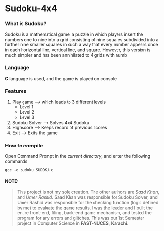 # Sudoku-4x4

### What is Sudoku?
Sudoku is a mathematical game, a puzzle in which players insert the numbers one to nine into a grid consisting of nine squares subdivided into a further nine smaller squares in such a way that every number appears once in each horizontal line, vertical line, and square. However, this version is much simpler and has been annihilated to 4 grids with numb

### Language
**C** language is used, and the game is played on console.

### Features
  1. Play game --> which leads to 3 different levels
      * Level 1
      * Level 2
      * Level 3
  2. Sudoku Solver --> Solves 4x4 Sudoku
  3. Highscore --> Keeps record of previous scores
  4. Exit --> Exits the game

### How to compile
Open Command Prompt in the _current directory_, and enter the following commands
```
gcc -o sudoku SUDOKU.c
```

#### NOTE:
> This project is not my sole creation. The other authors are *Saad Khan*, and *Umer Rashid*. Saad Khan was responsible for Sudoku Solver, and Umer Rashid was responsible for the checking function (logic defined by me) to evaluate the game results. I was the leader and I built the entire front-end, filing, back-end game mechanism, and tested the program for any errors and glitches. This was our 1st Semester project in Computer Science in **FAST-NUCES**, **Karachi**.
